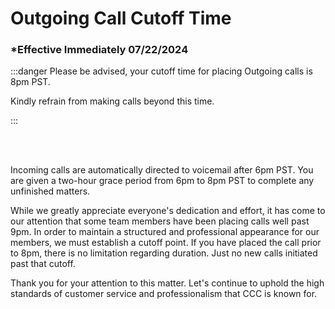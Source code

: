 # Outgoing Call Cutoff Time

### \*Effective Immediately 07/22/2024

:::danger Please be advised, your cutoff time for placing Outgoing calls is 8pm PST.

Kindly refrain from making calls beyond this time.

:::

<br></br>

Incoming calls are automatically directed to voicemail after 6pm PST. You are given a two-hour grace period from 6pm to
8pm PST to complete any unfinished matters.

While we greatly appreciate everyone's dedication and effort, it has come to our attention that some team members have
been placing calls well past 9pm. In order to maintain a structured and professional appearance for our members, we must
establish a cutoff point. If you have placed the call prior to 8pm, there is no limitation regarding duration. Just no new calls
initiated past that cutoff.

Thank you for your attention to this matter. Let's continue to uphold the high standards of customer service and
professionalism that CCC is known for.
